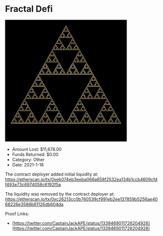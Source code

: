 # Fractal Defi
![Fractal Defi](/rektimages/Fractal-Defi.png)
- Amount Lost: $11,678.00
- Funds Returned: $0.00
- Category: Other
- Date: 2021-1-16

The contract deployer added initial liquidity at:  
https://etherscan.io/tx/0xeb074eb3eeba066a858f2532ea134b1ccb4609cfdf493e73c6974058c6192f5a  
  
The liquidity was removed by the contract deployer at:  
https://etherscan.io/tx/0xc26213cc0b760539cf991eb2ee137859b5256ae4068226e3586b61126db604da


Proof Links:
- [https://twitter.com/CaptainJackAPE/status/1339469011726204928](https://twitter.com/CaptainJackAPE/status/1339469011726204928)


